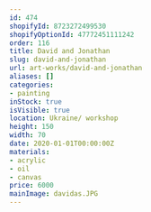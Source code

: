 ```yaml
---
id: 474
shopifyId: 8723272499530
shopifyOptionId: 47772451111242
order: 116
title: David and Jonathan
slug: david-and-jonathan
url: art-works/david-and-jonathan
aliases: []
categories:
- painting
inStock: true
isVisible: true
location: Ukraine/ workshop
height: 150
width: 70
date: 2020-01-01T00:00:00Z
materials:
- acrylic
- oil
- canvas
price: 6000
mainImage: davidas.JPG
---
```

